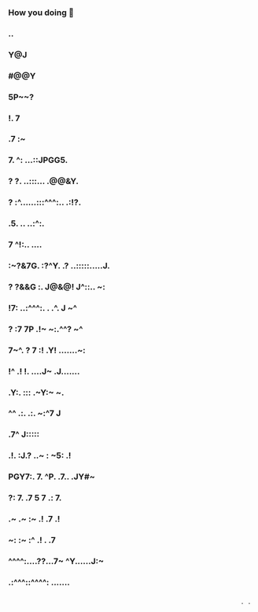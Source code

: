 ### How you doing 👋



###                ..                                
###               Y@J                                
###              #@@Y                                
###             5P~~?                                
###            !.   7                                
###           .7   :~                                
###           7.   ^:                  ...::JPGG5.   
###           ?    ?.            ..:::...  .@@&Y.    
###           ?   :^......:::^^^:..      .:!?.       
###          .5.             ..     ..:^:.           
###          7                   ^!:..         ....  
###         :~?&7G.       :?^Y.  .?   ..:::::.....J. 
###         ? ?&&G  :.    J@&@!   J^::..         ~:  
###        !7:  ..:^^^:. . .^.    J             ~^   
###        ? :7  7P    .!~   ~:.^^?            ~^    
###        7~^.   ?     7   :!  .Y!    .......~:     
###         !^    .!   !.    ....J~  .J.......       
###          .Y:.   :::        .~Y:~  ~.             
###          ^^ .:.          .:. ~:^7  J             
###         .7^                   J:::::             
###   .!.  :J.?       ..~       : ~5: .!             
###   PGY7:.  7.      ^P.      .7.. .JY#~            
###   ?: 7.   .7       5       7    .: 7.            
###   .~ .~    :~     .!     .7       .!             
###    ~:       :~    :^    .!     . .7              
###     ^^^^:....??...7~   ^Y......J:~               
###              .:^^^::^^^^: .......                
###                                                                      
                                                                      . .                                           
<!--
**Nguyen-Ngoc-Hung/Nguyen-Ngoc-Hung** is a ✨ _special_ ✨ repository because its `README.md` (this file) appears on your GitHub profile.

Here are some ideas to get you started:

- 🔭 I’m currently working on ...
- 🌱 I’m currently learning ...
- 👯 I’m looking to collaborate on ...
- 🤔 I’m looking for help with ...
- 💬 Ask me about ...
- 📫 How to reach me: ...
- 😄 Pronouns: ...
- ⚡ Fun fact: ...
-->
